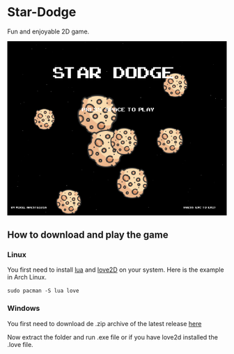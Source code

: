 # Star-Dodge

Fun and enjoyable 2D game.

![Screenshot](/img/sceenshot1.png)

## How to download and play the game

### Linux

You first need to install [lua](https://lua.org) and [love2D](https://love2d.org) on your system. Here is the example in Arch Linux.

```
sudo pacman -S lua love
```

### Windows

You first need to download de .zip archive of the latest release [here](https://github.com/apesteguia/Star-Dodge/releases)

Now extract the folder and run .exe file or if you have love2d installed the .love file.
